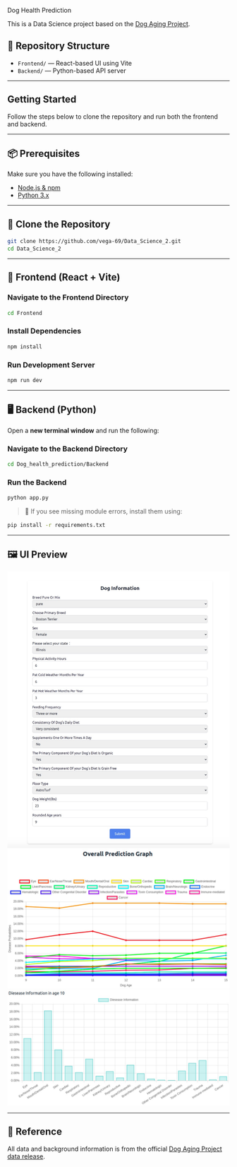 Dog Health Prediction

This is a Data Science project based on the [Dog Aging Project](https://github.com/dogagingproject/dataRelease).

## 📁 Repository Structure

- `Frontend/` — React-based UI using Vite
- `Backend/` — Python-based API server

---

## Getting Started

Follow the steps below to clone the repository and run both the frontend and backend.

---

## 📦 Prerequisites

Make sure you have the following installed:

- [Node.js & npm](https://nodejs.org/)
- [Python 3.x](https://www.python.org/downloads/)

---

## 🔄 Clone the Repository

```bash
git clone https://github.com/vega-69/Data_Science_2.git
cd Data_Science_2
```

---

## 🎨 Frontend (React + Vite)

### Navigate to the Frontend Directory

```bash
cd Frontend
```

### Install Dependencies

```bash
npm install
```

### Run Development Server

```bash
npm run dev
```

---

## 🖥️ Backend (Python)

Open a **new terminal window** and run the following:

### Navigate to the Backend Directory

```bash
cd Dog_health_prediction/Backend
```

### Run the Backend

```bash
python app.py
```

> 🔧 If you see missing module errors, install them using:

```bash
pip install -r requirements.txt
```

---

## 🖼️ UI Preview 
![UI Screenshot 1](images/image_3.jpg) 
![UI Screenshot 2](images/image_1.jpg)  
![UI Screenshot 3](images/image_2.jpg)

---

## 📄 Reference

All data and background information is from the official [Dog Aging Project data release](https://github.com/dogagingproject/dataRelease).
